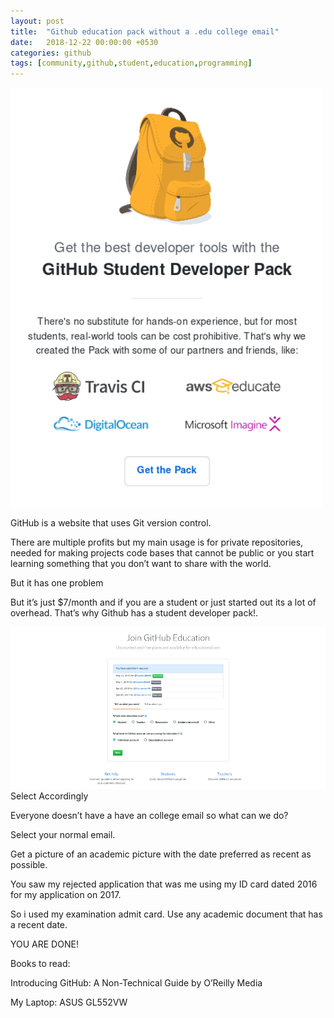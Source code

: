 ```yaml
---
layout: post
title:  "Github education pack without a .edu college email"
date:   2018-12-22 00:00:00 +0530
categories: github
tags: [community,github,student,education,programming]
---
```


<div style="width:100%" style="height:60rem;overflow:hidden;padding:30px;text-align:center">
    <img src="/assets/github-student-developer-starter.png" alt="step 1" width="500rem"/>
<br>
</div>

GitHub is a website that uses Git version control.

There are multiple profits but my main usage is for private repositories, needed for making projects code bases that cannot be public or you start learning something that you don’t want to share with the world.

But it has one problem

But it’s just $7/month and if you are a student or just started out its a lot of overhead. That’s why Github has a student developer pack!.

<div style="width:100%" style="text-align:center;padding:30px">
    <img src="/assets/github-student-developer-1.png" alt="step 1" width="700rem"/>
Select Accordingly<br>

</div>


Everyone doesn’t have a have an college email so what can we do?

Select your normal email.

Get a picture of an academic picture with the date preferred as recent as possible.

You saw my rejected application that was me using my ID card dated 2016 for my application on 2017.

So i used my examination admit card. Use any academic document that has a recent date.

YOU ARE DONE!

Books to read:

Introducing GitHub: A Non-Technical Guide by O’Reilly Media

My Laptop: ASUS GL552VW